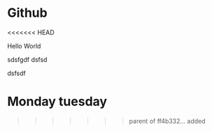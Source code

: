 # Github
<<<<<<< HEAD

Hello World

sdsfgdf
dsfsd


dsfsdf


Monday tuesday
=======
>>>>>>> parent of ff4b332... added
